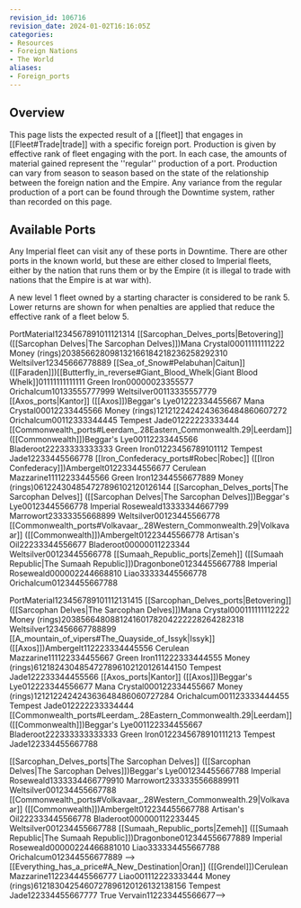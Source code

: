 ```yaml
---
revision_id: 106716
revision_date: 2024-01-02T16:16:05Z
categories:
- Resources
- Foreign Nations
- The World
aliases:
- Foreign_ports
---
```



## Overview
This page lists the expected result of a [[fleet]] that engages in [[Fleet#Trade|trade]] with a specific foreign port. Production is given by effective rank of fleet engaging with the port. In each case, the amounts of material gained represent the ''regular'' production of a port. Production can vary from season to season based on the state of the relationship between the foreign nation and the Empire. Any variance from the regular production of a port can be found through the Downtime system, rather than recorded on this page. 

## Available Ports
Any Imperial fleet can visit any of these ports in Downtime. There are other ports in the known world, but these are either closed to Imperial fleets, either by the nation that runs them or by the Empire (it is illegal to trade with nations that the Empire is at war with).

A new level 1 fleet owned by a starting character is considered to be rank 5. Lower returns are shown for when penalties are applied that reduce the effective rank of a fleet below 5.


PortMaterial1234567891011121314
[[Sarcophan_Delves_ports|Betovering]] ([[Sarcophan Delves|The Sarcophan Delves]])Mana Crystal00011111111222
Money (rings)203856628098132166184218236258292310
Weltsilver12345666778889
[[Sea_of_Snow#Pelabuhan|Caitun]] ([[Faraden]])[[Butterfly_in_reverse#Giant_Blood_Whelk|Giant Blood Whelk]]01111111111111
Green Iron00000023355577
Orichalcum10133555777999
Weltsilver00113335557779
[[Axos_ports|Kantor]] ([[Axos]])Beggar's Lye01222334455667
Mana Crystal00012233445566
Money (rings)1212122424243636484860607272
Orichalcum00112333344445
Tempest Jade01222223333444
[[Commonwealth_ports#Leerdam_.28Eastern_Commonwealth.29|Leerdam]] ([[Commonwealth]])Beggar's Lye00112233445566
Bladeroot22233333333333
Green Iron01223456789101112
Tempest Jade12233445566778
[[Iron_Confederacy_ports#Robec|Robec]] ([[Iron Confederacy]])Ambergelt01223344556677
Cerulean Mazzarine11112233445566
Green Iron12344556677889
Money (rings)061224304854727896102120126144
[[Sarcophan_Delves_ports|The Sarcophan Delves]] ([[Sarcophan Delves|The Sarcophan Delves]])Beggar's Lye00123445566778
Imperial Roseweald13333344667799
Marrowort23333355668899
Weltsilver00123445566778
[[Commonwealth_ports#Volkavaar_.28Western_Commonwealth.29|Volkavaar]] ([[Commonwealth]])Ambergelt01223445566778
Artisan's Oil22233344556677
Bladeroot00000011223344
Weltsilver00123445566778
[[Sumaah_Republic_ports|Zemeh]] ([[Sumaah Republic|The Sumaah Republic]])Dragonbone01234455667788
Imperial Roseweald000002244668810
Liao33333445566778
Orichalcum01234455667788



PortMaterial123456789101112131415
[[Sarcophan_Delves_ports|Betovering]] ([[Sarcophan Delves|The Sarcophan Delves]])Mana Crystal000111111112222
Money (rings)203856648088124160178204222228264282318
Weltsilver123456667788899
[[A_mountain_of_vipers#The_Quayside_of_Issyk|Issyk]] ([[Axos]])Ambergelt112223334445556
Cerulean Mazzarine111122334455667
Green Iron111222333444555
Money (rings)6121824304854727896102120126144150
Tempest Jade122233344455566
[[Axos_ports|Kantor]] ([[Axos]])Beggar's Lye012223344556677
Mana Crystal000122334455667
Money (rings)121212242424363648486060727284
Orichalcum001123333444455
Tempest Jade012222233334444
[[Commonwealth_ports#Leerdam_.28Eastern_Commonwealth.29|Leerdam]] ([[Commonwealth]])Beggar's Lye001122334455667
Bladeroot222333333333333
Green Iron0122345678910111213
Tempest Jade122334455667788

[[Sarcophan_Delves_ports|The Sarcophan Delves]] ([[Sarcophan Delves|The Sarcophan Delves]])Beggar's Lye001234455667788
Imperial Roseweald1333334466779910
Marrowort2333335566889911
Weltsilver001234455667788
[[Commonwealth_ports#Volkavaar_.28Western_Commonwealth.29|Volkavaar]] ([[Commonwealth]])Ambergelt012234455667788
Artisan's Oil222333445566778
Bladeroot000000112233445
Weltsilver001234455667788
[[Sumaah_Republic_ports|Zemeh]] ([[Sumaah Republic|The Sumaah Republic]])Dragonbone012344556677889
Imperial Roseweald00000224466881010
Liao333334455667788
Orichalcum012344556677889
-->
[[Everything_has_a_price#A_New_Destination|Oran]] ([[Grendel]])Cerulean Mazzarine112234445566777
Liao001112223333444
Money (rings)6121830425460727896120126132138156
Tempest Jade122334455667777
True Vervain112233445566677-->